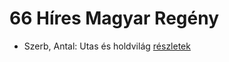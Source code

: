 # 66 Híres Magyar Regény

- Szerb, Antal: Utas és holdvilág [részletek](_details/%7Bopf.creator%7D.md#id_387)